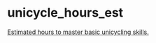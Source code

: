 unicycle_hours_est
==================

[Estimated hours to master basic unicycling skills.](http://jiivan.github.io/unicycle_hours_est/html/unicycle_hours_est.html)
